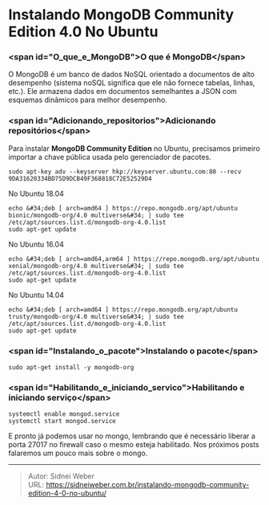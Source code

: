 # Instalando MongoDB Community Edition 4.0 No Ubuntu


### &lt;span id=&#34;O_que_e_MongoDB&#34;&gt;O que é MongoDB&lt;/span&gt;

O MongoDB é um banco de dados NoSQL orientado a documentos de alto desempenho (sistema noSQL significa que ele não fornece tabelas, linhas, etc.). Ele armazena dados em documentos semelhantes a JSON com esquemas dinâmicos para melhor desempenho.

### &lt;span id=&#34;Adicionando_repositorios&#34;&gt;Adicionando repositórios&lt;/span&gt;

Para instalar **MongoDB Community Edition** no Ubuntu, precisamos primeiro importar a chave pública usada pelo gerenciador de pacotes.

```shell
sudo apt-key adv --keyserver hkp://keyserver.ubuntu.com:80 --recv 9DA31620334BD75D9DCB49F368818C72E52529D4
```

No Ubuntu 18.04

```shell
echo &#34;deb [ arch=amd64 ] https://repo.mongodb.org/apt/ubuntu bionic/mongodb-org/4.0 multiverse&#34; | sudo tee /etc/apt/sources.list.d/mongodb-org-4.0.list
sudo apt-get update
```

No Ubuntu 16.04

```shell
echo &#34;deb [ arch=amd64,arm64 ] https://repo.mongodb.org/apt/ubuntu xenial/mongodb-org/4.0 multiverse&#34; | sudo tee /etc/apt/sources.list.d/mongodb-org-4.0.list
sudo apt-get update
```

No Ubuntu 14.04

```shell
echo &#34;deb [ arch=amd64 ] https://repo.mongodb.org/apt/ubuntu trusty/mongodb-org/4.0 multiverse&#34; | sudo tee /etc/apt/sources.list.d/mongodb-org-4.0.list
sudo apt-get update
```

### &lt;span id=&#34;Instalando_o_pacote&#34;&gt;Instalando o pacote&lt;/span&gt;

```shell
sudo apt-get install -y mongodb-org
```

### &lt;span id=&#34;Habilitando_e_iniciando_servico&#34;&gt;Habilitando e iniciando serviço&lt;/span&gt;

```shell
systemctl enable mongod.service
systemctl start mongod.service
```

E pronto já podemos usar no mongo, lembrando que é necessário liberar a porta 27017 no firewall caso o mesmo esteja habilitado. Nos próximos posts falaremos um pouco mais sobre o mongo.


---

> Autor: Sidnei Weber  
> URL: https://sidneiweber.com.br/instalando-mongodb-community-edition-4-0-no-ubuntu/  

